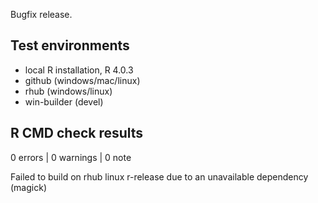 
Bugfix release.

## Test environments
* local R installation, R 4.0.3
* github (windows/mac/linux)
* rhub (windows/linux)
* win-builder (devel)

## R CMD check results

0 errors | 0 warnings | 0 note

Failed to build on rhub linux r-release due to an unavailable dependency
(magick)

